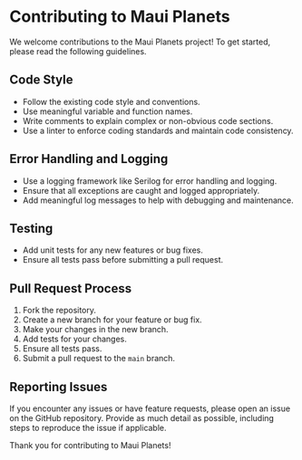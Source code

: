 # Contributing to Maui Planets

We welcome contributions to the Maui Planets project! To get started, please read the following guidelines.

## Code Style

- Follow the existing code style and conventions.
- Use meaningful variable and function names.
- Write comments to explain complex or non-obvious code sections.
- Use a linter to enforce coding standards and maintain code consistency.

## Error Handling and Logging

- Use a logging framework like Serilog for error handling and logging.
- Ensure that all exceptions are caught and logged appropriately.
- Add meaningful log messages to help with debugging and maintenance.

## Testing

- Add unit tests for any new features or bug fixes.
- Ensure all tests pass before submitting a pull request.

## Pull Request Process

1. Fork the repository.
2. Create a new branch for your feature or bug fix.
3. Make your changes in the new branch.
4. Add tests for your changes.
5. Ensure all tests pass.
6. Submit a pull request to the `main` branch.

## Reporting Issues

If you encounter any issues or have feature requests, please open an issue on the GitHub repository. Provide as much detail as possible, including steps to reproduce the issue if applicable.

Thank you for contributing to Maui Planets!
